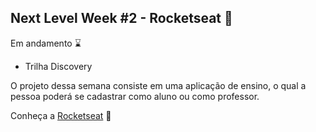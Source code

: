 ## Next Level Week #2 - Rocketseat :rocket:

Em andamento ⌛

- Trilha Discovery

O projeto dessa semana consiste em uma aplicação de ensino, o qual a pessoa poderá se cadastrar como aluno ou como professor.

Conheça a <a href="https://rocketseat.com.br/">Rocketseat</a> 💜
